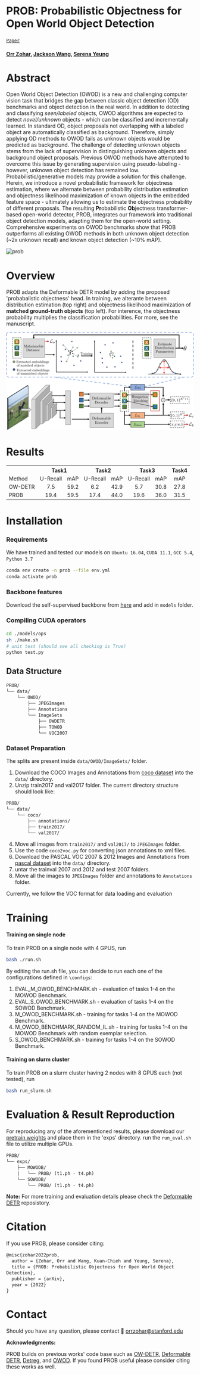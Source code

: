 # PROB: Probabilistic Objectness for Open World Object Detection 

[`Paper`](https://arxiv.org/abs/2212.01424) 

#### [Orr Zohar](https://orrzohar.github.io/), [Jackson Wang](https://wangkua1.github.io/), [Serena Yeung](https://marvl.stanford.edu/people.html)

# Abstract

Open World Object Detection (OWOD) is a new and challenging computer vision task that bridges the gap between classic object detection (OD) benchmarks and object detection in the real world.
In addition to detecting and classifying *seen/labeled* objects, OWOD algorithms are expected to detect *novel/unknown* objects - which can be classified and incrementally learned.
In standard OD, object proposals not overlapping with a labeled object are automatically classified as background. Therefore, simply applying OD methods to OWOD fails as unknown objects would be predicted as background. 
The challenge of detecting unknown objects stems from the lack of supervision in distinguishing unknown objects and background object proposals. Previous OWOD methods have attempted to overcome this issue by generating supervision using pseudo-labeling - however, unknown object detection has remained low.
Probabilistic/generative models may provide a solution for this challenge. 
Herein, we introduce a novel probabilistic framework for objectness estimation, where we alternate between probability distribution estimation and objectness likelihood maximization of known objects in the embedded feature space - ultimately allowing us to estimate the objectness probability of different proposals. 
The resulting **Pr**obabilistic **Ob**jectness transformer-based open-world detector, PROB, integrates our framework into traditional object detection models, adapting them for the open-world setting.
Comprehensive experiments on OWOD benchmarks show that PROB outperforms all existing OWOD methods in both unknown object detection (~2x unknown recall) and known object detection (~10% mAP).

![prob](./docs/overview.png)


# Overview
PROB adapts the Deformable DETR model by adding the proposed 'probabalistic objectness' head. In training, we alterante 
between distribution estimation (top right) and objectness likelihood maximization of **matched ground-truth objects** 
(top left). For interence, the objectness probability multiplies the classification probabilities. For more, see the manuscript.

![prob](./docs/Method.png)

# Results
<table align="center">
    <tr>
        <th> </th>
        <th align="center" colspan=2>Task1</th>
        <th align="center" colspan=2>Task2</th>
        <th align="center" colspan=2>Task3</th>
        <th align="center" colspan=1>Task4</th>
    </tr>
    <tr>
        <td align="left">Method</td>
        <td align="center">U-Recall</td>
        <td align="center">mAP</td>
        <td align="center">U-Recall</td>
        <td align="center">mAP</td>
        <td align="center">U-Recall</td>
        <td align="center">mAP</td>
        <td align="center">mAP</td>
    </tr>
    <tr>
        <td align="left">OW-DETR</td>
        <td align="center">7.5</td>
        <td align="center">59.2</td>
        <td align="center">6.2</td>
        <td align="center">42.9</td>
        <td align="center">5.7</td>
        <td align="center">30.8</td>
        <td align="center">27.8</td>
    </tr>
    <tr>
        <td align="left">PROB</td>
        <td align="center">19.4</td>
        <td align="center">59.5</td>
        <td align="center">17.4</td>
        <td align="center">44.0</td>
        <td align="center">19.6</td>
        <td align="center">36.0</td>
        <td align="center">31.5</td>
    </tr>
</table>


# Installation

### Requirements

We have trained and tested our models on `Ubuntu 16.04`, `CUDA 11.1`, `GCC 5.4`, `Python 3.7`

```bash
conda env create -n prob --file env.yml
conda activate prob
```

### Backbone features

Download the self-supervised backbone from [here](https://dl.fbaipublicfiles.com/dino/dino_resnet50_pretrain/dino_resnet50_pretrain.pth) and add in `models` folder.

### Compiling CUDA operators
```bash
cd ./models/ops
sh ./make.sh
# unit test (should see all checking is True)
python test.py
```




## Data Structure

```
PROB/
└── data/
    └── OWOD/
        ├── JPEGImages
        ├── Annotations
        └── ImageSets
            ├── OWDETR
            ├── TOWOD
            └── VOC2007
```

### Dataset Preparation

The splits are present inside `data/OWOD/ImageSets/` folder.
1. Download the COCO Images and Annotations from [coco dataset](https://cocodataset.org/#download) into the `data/` directory.
2. Unzip train2017 and val2017 folder. The current directory structure should look like:
```
PROB/
└── data/
    └── coco/
        ├── annotations/
        ├── train2017/
        └── val2017/
```
4. Move all images from `train2017/` and `val2017/` to `JPEGImages` folder.
5. Use the code `coco2voc.py` for converting json annotations to xml files.
6. Download the PASCAL VOC 2007 & 2012 Images and Annotations from [pascal dataset](http://host.robots.ox.ac.uk/pascal/VOC/) into the `data/` directory.
7. untar the trainval 2007 and 2012 and test 2007 folders.
8. Move all the images to `JPEGImages` folder and annotations to `Annotations` folder. 

Currently, we follow the VOC format for data loading and evaluation

# Training

#### Training on single node

To train PROB on a single node with 4 GPUS, run
```bash
bash ./run.sh
```

By editing the run.sh file, you can decide to run each one of the configurations defined in ``\configs``:

1. EVAL_M_OWOD_BENCHMARK.sh - evaluation of tasks 1-4 on the MOWOD Benchmark.
2. EVAL_S_OWOD_BENCHMARK.sh - evaluation of tasks 1-4 on the SOWOD Benchmark. 
3. M_OWOD_BENCHMARK.sh - training for tasks 1-4 on the MOWOD Benchmark.
4. M_OWOD_BENCHMARK_RANDOM_IL.sh - training for tasks 1-4 on the MOWOD Benchmark with random exemplar selection.
5. S_OWOD_BENCHMARK.sh - training for tasks 1-4 on the SOWOD Benchmark.

#### Training on slurm cluster

To train PROB on a slurm cluster having 2 nodes with 8 GPUS each (not tested), run
```bash
bash run_slurm.sh
```


# Evaluation & Result Reproduction

For reproducing any of the aforementioned results, please download our [pretrain weights](https://drive.google.com/uc?id=1TbSbpeWxRp1SGcp660n-35sd8F8xVBSq) and place them in the 
'exps' directory. run the `run_eval.sh` file to utilize multiple GPUs.

```
PROB/
└── exps/
    ├── MOWODB/
    |   └── PROB/ (t1.ph - t4.ph)
    └── SOWODB/
        └── PROB/ (t1.ph - t4.ph)
```


**Note:**
For more training and evaluation details please check the [Deformable DETR](https://github.com/fundamentalvision/Deformable-DETR) reposistory.




# Citation

If you use PROB, please consider citing:

```
@misc{zohar2022prob,
  author = {Zohar, Orr and Wang, Kuan-Chieh and Yeung, Serena},
  title = {PROB: Probabilistic Objectness for Open World Object Detection},
  publisher = {arXiv},
  year = {2022}
}
```

# Contact

Should you have any question, please contact :e-mail: orrzohar@stanford.edu

**Acknowledgments:**

PROB builds on previous works' code base such as [OW-DETR](https://github.com/akshitac8/OW-DETR), [Deformable DETR](https://github.com/fundamentalvision/Deformable-DETR), [Detreg](https://github.com/amirbar/DETReg), and [OWOD](https://github.com/JosephKJ/OWOD). If you found PROB useful please consider citing these works as well.

